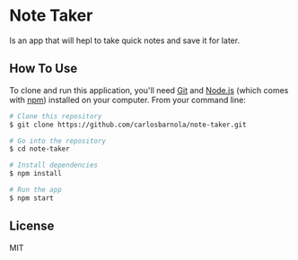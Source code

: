 # Note Taker

Is an app that will hepl to take quick notes and save it for later. 

## How To Use

To clone and run this application, you'll need [Git](https://git-scm.com) and [Node.js](https://nodejs.org/en/download/) (which comes with [npm](http://npmjs.com)) installed on your computer. From your command line:

```bash
# Clone this repository
$ git clone https://github.com/carlosbarnola/note-taker.git

# Go into the repository
$ cd note-taker

# Install dependencies
$ npm install

# Run the app
$ npm start
```

## License

MIT

